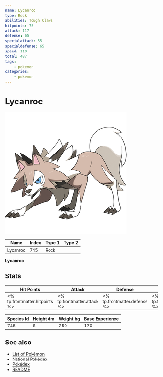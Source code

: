 ```yaml
---
name: Lycanroc
type: Rock
abilities: Tough Claws
hitpoints: 75
attack: 117
defense: 65
specialattack: 55
specialdefense: 65
speed: 110
total: 487
tags:
    - pokemon
categories:
    - pokemon
---
```


# Lycanroc


![Lycanroc](images/745.png)

| **Name** | **Index** | **Type 1** | **Type 2** |
|----|----|----|----|
| Lycanroc | 745 | Rock  |  |

**Lycanroc** 


## Stats

| **Hit Points** | **Attack** | **Defense** | **Special Attack** | **Special Defense** | **Speed** | **Total** |
|----------------|------------|-------------|--------------------|---------------------|-----------|-----------|
| <% tp.frontmatter.hitpoints %> | <% tp.frontmatter.attack %> | <% tp.frontmatter.defense %> | <% tp.frontmatter.specialattack %> | <% tp.frontmatter.specialdefense %> | <% tp.frontmatter.speed %> | <% tp.frontmatter.total %> |


| **Species Id** | **Height dm** | **Weight hg** | **Base Experience** |
|----------------|------------|------------|---------------------|
| 745 | 8 | 250 | 170 |

## See also

- [List of Pokémon](../pokemon.md)
- [National Pokédex](../national_pokedex.md)
- [Pokédex](../pokedex.md)
- [README](../README.md)
